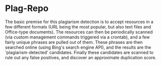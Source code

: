 # Plag-Repo
The basic premise for this plagiarism detection is to accept resources in a few different formats (URL being the most popular, but also text files and Office-type documents). The resources can then be periodically scanned (via custom management commands triggered via a crontab), and a few fairly unique phrases are pulled out of them. These phrases are then searched online (using Bing's search engine API), and the results are the 'plagiarism-detected' candidates. Finally these candidates are scanned to rule out any false positives, and discover an approximate duplication score.
